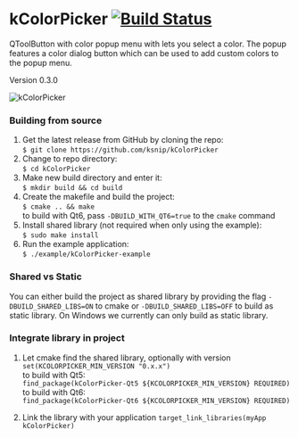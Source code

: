 # kColorPicker [![Build Status][github-badge]][github-url]
QToolButton with color popup menu with lets you select a color. The popup features a color dialog button which can be used to add custom colors to the popup menu.

Version 0.3.0

![kColorPicker](https://i.imgur.com/VkhUvFa.png "kColorPicker")

### Building from source
1. Get the latest release from GitHub by cloning the repo:  
    `$ git clone https://github.com/ksnip/kColorPicker`
2. Change to repo directory:  
    `$ cd kColorPicker`  
3. Make new build directory and enter it:  
    `$ mkdir build && cd build`  
4. Create the makefile and build the project:  
    `$ cmake .. && make`  
    to build with Qt6, pass `-DBUILD_WITH_QT6=true` to the `cmake` command  
5. Install shared library (not required when only using the example):  
    `$ sudo make install`  
6. Run the example application:  
    `$ ./example/kColorPicker-example`  


### Shared vs Static
You can either build the project as shared library by providing the flag `-DBUILD_SHARED_LIBS=ON`
to cmake or `-DBUILD_SHARED_LIBS=OFF` to build as static library. On Windows we currently can
only build as static library.


### Integrate library in project

1. Let cmake find the shared library, optionally with version  
    `set(KCOLORPICKER_MIN_VERSION "0.x.x")`  
    to build with Qt5:  
    `find_package(kColorPicker-Qt5 ${KCOLORPICKER_MIN_VERSION} REQUIRED)`  
    to build with Qt6:  
    `find_package(kColorPicker-Qt6 ${KCOLORPICKER_MIN_VERSION} REQUIRED)`  

2. Link the library with your application 
    `target_link_libraries(myApp kColorPicker)`  


[github-badge]:        https://github.com/ksnip/kColorPicker/actions/workflows/build.yml/badge.svg
[github-url]:          https://github.com/ksnip/kColorPicker/actions
